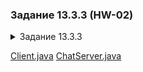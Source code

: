 

### Задание 13.3.3 (HW-02)

<details>
  <summary>Задание 13.3.3</summary>

Этой программе очень недалеко до сетевого чата. Сделайте самый простой чат-сервер на базе этой программы и отправьте на проверку ментору.

Минимальная функциональность успешно выполненного задания: к серверу может присоединиться несколько клиентов одновременно. Всё, что пишется на любом из клиентов, передается в окна других клиентов после нажатия на Enter. При отсоединении любого клиента программа должна продолжать работать корректно. Уже присоединенные клиенты продолжают общаться между собой, и к ним могут присоединиться новые.

</details>

[Client.java](src%2FClient.java)
[ChatServer.java](src%2FChatServer.java)

